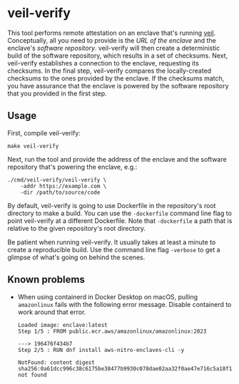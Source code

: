 # veil-verify

This tool performs remote attestation on an enclave that's running
[veil](https://github.com/Amnesic-Systems/veil).
Conceptually, all you need to provide is the *URL of the enclave*
and the enclave's *software repository*.
veil-verify will then create a deterministic build of the software repository,
which results in a set of checksums.
Next, veil-verify establishes a connection to the enclave,
requesting its checksums.
In the final step,
veil-verify compares the locally-created checksums
to the ones provided by the enclave.
If the checksums match,
you have assurance that the enclave is powered by the software repository
that you provided in the first step.

## Usage

First, compile veil-verify:

```
make veil-verify
```

Next, run the tool and provide the address of the enclave and
the software repository that's powering the enclave, e.g.:

```
./cmd/veil-verify/veil-verify \
    -addr https://example.com \
    -dir /path/to/source/code
```

By default,
veil-verify is going to use Dockerfile
in the repository's root directory to make a build.
You can use the `-dockerfile` command line flag to point veil-verify
at a different Dockerfile.
Note that `-dockerfile` a path
that is relative to the given repository's root directory.

Be patient when running veil-verify.
It usually takes at least a minute to create a reproducible build.
Use the command line flag `-verbose`
to get a glimpse of what's going on behind the scenes.

## Known problems

* When using containerd in Docker Desktop on macOS, pulling `amazonlinux` fails
  with the following error message.  Disable containerd to work around that error.
  ```
  Loaded image: enclave:latest
  Step 1/5 : FROM public.ecr.aws/amazonlinux/amazonlinux:2023

  ---> 196476f434b7
  Step 2/5 : RUN dnf install aws-nitro-enclaves-cli -y

  NotFound: content digest sha256:0a61dcc996c38c6175be38477b9930c078dae02aa32f0ae47e716c5a18f18124: not found
  ```
